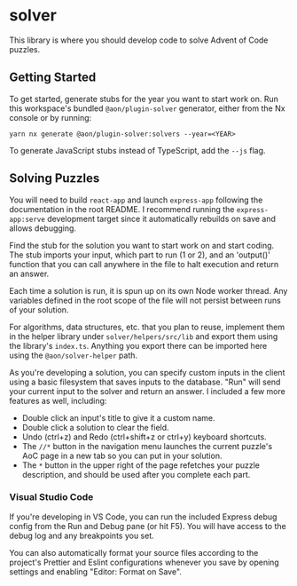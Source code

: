 # solver

This library is where you should develop code to solve Advent of Code puzzles.

## Getting Started

To get started, generate stubs for the year you want to start work on. Run this workspace's bundled `@aon/plugin-solver` generator, either from the Nx console or by running:

```
yarn nx generate @aon/plugin-solver:solvers --year=<YEAR>
```

To generate JavaScript stubs instead of TypeScript, add the `--js` flag.

## Solving Puzzles

You will need to build `react-app` and launch `express-app` following the documentation in the root README. I recommend running the `express-app:serve` development target since it automatically rebuilds on save and allows debugging.

Find the stub for the solution you want to start work on and start coding. The stub imports your input, which part to run (1 or 2), and an 'output()' function that you can call anywhere in the file to halt execution and return an answer.

Each time a solution is run, it is spun up on its own Node worker thread. Any variables defined in the root scope of the file will not persist between runs of your solution.

For algorithms, data structures, etc. that you plan to reuse, implement them in the helper library under `solver/helpers/src/lib` and export them using the library's `index.ts`. Anything you export there can be imported here using the `@aon/solver-helper` path.

As you're developing a solution, you can specify custom inputs in the client using a basic filesystem that saves inputs to the database. "Run" will send your current input to the solver and return an answer. I included a few more features as well, including:

- Double click an input's title to give it a custom name.
- Double click a solution to clear the field.
- Undo (ctrl+z) and Redo (ctrl+shift+z or ctrl+y) keyboard shortcuts.
- The `//*` button in the navigation menu launches the current puzzle's AoC page in a new tab so you can put in your solution.
- The `*` button in the upper right of the page refetches your puzzle description, and should be used after you complete each part.

### Visual Studio Code

If you're developing in VS Code, you can run the included Express debug config from the Run and Debug pane (or hit F5). You will have access to the debug log and any breakpoints you set.

You can also automatically format your source files according to the project's Prettier and Eslint configurations whenever you save by opening settings and enabling "Editor: Format on Save".

